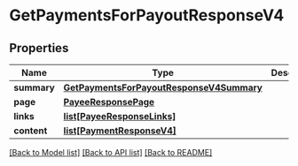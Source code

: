 # GetPaymentsForPayoutResponseV4

## Properties
Name | Type | Description | Notes
------------ | ------------- | ------------- | -------------
**summary** | [**GetPaymentsForPayoutResponseV4Summary**](GetPaymentsForPayoutResponseV4Summary.md) |  | [optional] 
**page** | [**PayeeResponsePage**](PayeeResponsePage.md) |  | [optional] 
**links** | [**list[PayeeResponseLinks]**](PayeeResponseLinks.md) |  | [optional] 
**content** | [**list[PaymentResponseV4]**](PaymentResponseV4.md) |  | [optional] 

[[Back to Model list]](../README.md#documentation-for-models) [[Back to API list]](../README.md#documentation-for-api-endpoints) [[Back to README]](../README.md)


